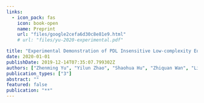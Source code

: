 ```yaml
---
links:
  - icon_pack: fas
    icon: book-open
    name: Preprint
    url: "files/google2cefa6d30c8e81e9.html"
    # url: "files/yu-2020-experimental.pdf"

title: "Experimental Demonstration of PDL Insensitive Low-complexity Equalizer for Short-Reach Coherent Optical Transmission Systems"
date: 2020-01-01
publishDate: 2019-12-14T07:35:07.799302Z
authors: ["Zhenming Yu", "Yilun Zhao", "Shaohua Hu", "Zhiquan Wan", "Liang Shu", "Jing Zhang", "Kun Xu"]
publication_types: ["3"]
abstract: ""
featured: false
publication: "**"
---
```


